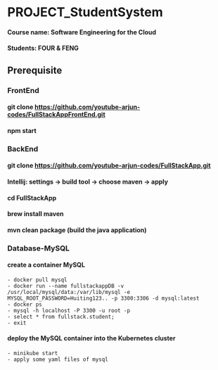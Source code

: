 # PROJECT_StudentSystem

#### Course name: Software Engineering for the Cloud
#### Students: FOUR & FENG


## Prerequisite
### FrontEnd
#### git clone https://github.com/youtube-arjun-codes/FullStackAppFrontEnd.git 
#### npm start

### BackEnd
####  git clone https://github.com/youtube-arjun-codes/FullStackApp.git
#### Intellij: settings -> build tool -> choose maven -> apply
#### cd FullStackApp
#### brew install maven
#### mvn clean package (build the java application)

### Database-MySQL
#### create a container MySQL
    - docker pull mysql
    - docker run --name fullstackappDB -v /usr/local/mysql/data:/var/lib/mysql -e MYSQL_ROOT_PASSWORD=Huiting123.. -p 3300:3306 -d mysql:latest   
    - docker ps
    - mysql -h localhost -P 3300 -u root -p
    - select * from fullstack.student;
    - exit
#### deploy the MySQL container into the Kubernetes cluster 
    - minikube start
    - apply some yaml files of mysql
